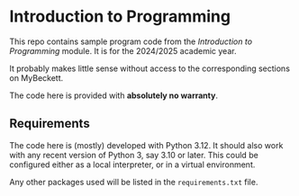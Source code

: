 # Introduction to Programming

This repo contains sample program code from the *Introduction to Programming* module. It is for the 2024/2025 academic year.

It probably makes little sense without access to the corresponding sections on MyBeckett.

The code here is provided with **absolutely no warranty**.

## Requirements

The code here is (mostly) developed with Python 3.12. It should also work with any recent version of Python 3, say 3.10 or later. This could be configured either as a local interpreter, or in a virtual environment.

Any other packages used will be listed in the `requirements.txt` file.
